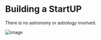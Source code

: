 # Building a StartUP

There is no astronomy or astrology involved.

![image](https://github.com/shekharbiswas/Startup-guide/assets/32758439/4a4c64c9-7c30-40c6-a67f-89402510c89f)
